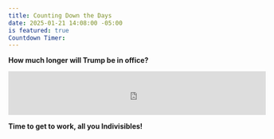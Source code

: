 ```yaml
---
title: Counting Down the Days
date: 2025-01-21 14:08:00 -05:00
is featured: true
Countdown Timer: 
---
```


**How much longer will Trump be in office?**

<iframe src="https://free.timeanddate.com/countdown/i9qdby52/n263/cf11/cm0/cu4/ct0/cs0/ca0/cr0/ss0/cacc71212/cpc000/pcfff/tc66c/fn3/fs110/szw448/szh189/tat2029%20Inauguration/tacc71212/tpc000/macc71212/mpc000/iso2029-01-20T00:00:00/bas2/bacc71212/pd2" allowtransparency="true" frameborder="0" width="517" height="88"></iframe>

**Time to get to work, all you Indivisibles!**



